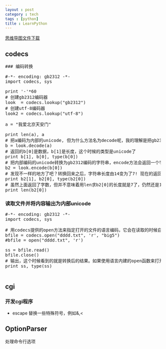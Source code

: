 ```yaml
---
layout : post
category : tech
tags : [python]
title : LearnPython
---
```

[思维导图文件下载](https://docs.google.com/file/d/0B1DrsqrLRzeIcXFBNUpOdm5zaU0/edit?usp=sharing)

## codecs

<pre>
### 编码转换

#-*- encoding: gb2312 -*-
import codecs, sys

print '-'*60
# 创建gb2312编码器
look  = codecs.lookup("gb2312")
# 创建utf-8编码器
look2 = codecs.lookup("utf-8")

a = "我爱北京天安门"

print len(a), a
# 把a编码为内部的unicode, 但为什么方法名为decode呢，我的理解是把gb2312的字符串解码为unicode
b = look.decode(a)
# 返回的b[0]是数据，b[1]是长度，这个时候的类型是unicode了
print b[1], b[0], type(b[0])
# 把内部编码的unicode转换为gb2312编码的字符串，encode方法会返回一个字符串类型
b2 = look.encode(b[0])
# 发现不一样的地方了吧？转换回来之后，字符串长度由14变为了7! 现在的返回的长度才是真正的字数，原来的是字节数
print b2[1], b2[0], type(b2[0])
# 虽然上面返回了字数，但并不意味着用len求b2[0]的长度就是7了，仍然还是14，仅仅是codecs.encode会统计字数
print len(b2[0])
</pre>
### 读取文件并将内容输出为内部unicode

<pre>
#-*- encoding: gb2312 -*-
import codecs, sys

# 用codecs提供的open方法来指定打开的文件的语言编码，它会在读取的时候自动转换为内部unicode
bfile = codecs.open("dddd.txt", 'r', "big5")
#bfile = open("dddd.txt", 'r')

ss = bfile.read()
bfile.close()
# 输出，这个时候看到的就是转换后的结果。如果使用语言内建的open函数来打开文件，这里看到的必定是乱码
print ss, type(ss)

</pre>
## cgi


### 开发cgi程序

- escape
替换一些特殊符号，例如&,<

## OptionParser

处理命令行选项
